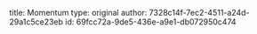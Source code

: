 title: Momentum
type: original
author: 7328c14f-7ec2-4511-a24d-29a1c5ce23eb
id: 69fcc72a-9de5-436e-a9e1-db072950c474

